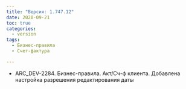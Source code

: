 ```yaml
---
title: "Версия: 1.747.12"
date: 2020-09-21
toc: true
categories:
  - version
tags:
  - Бизнес-правила
  - Счет-фактура

---
```


-   ARC_DEV-2284. Бизнес-правила. Акт/Сч-ф клиента. Добавлена настройка разрешения редактирования даты
